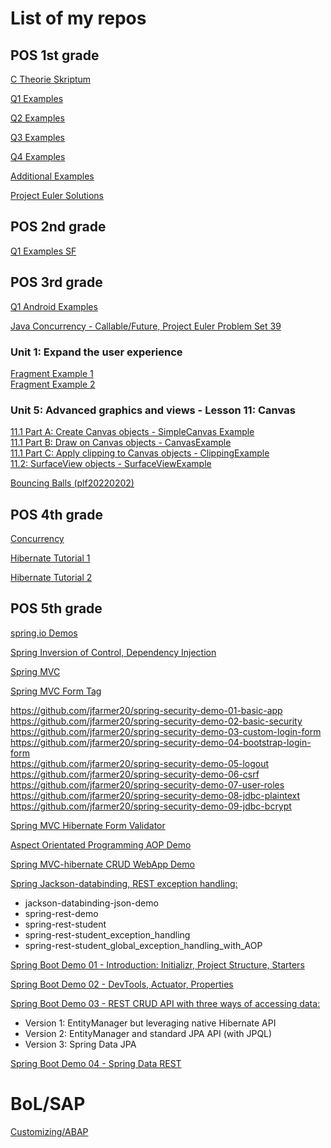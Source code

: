 # List of my repos  

## POS 1st grade 

[C Theorie Skriptum](https://github.com/jfarmer20/1POS_C_Theorie)  

[Q1 Examples](https://github.com/jfarmer20/1POS_Q1) 

[Q2 Examples](https://github.com/jfarmer20/1POS_Q2)

[Q3 Examples](https://github.com/jfarmer20/1POS_Q3)  

[Q4 Examples](https://github.com/jfarmer20/1POS_Q4) 

[Additional Examples](https://github.com/jfarmer20/1POS_WU) 

[Project Euler Solutions](https://github.com/jfarmer20/project_euler)  

## POS 2nd grade

[Q1 Examples SF](https://github.com/jfarmer20/2POS_Q1)  

## POS 3rd grade

[Q1 Android Examples](https://github.com/jfarmer20/apps_q1)  

[Java Concurrency - Callable/Future, Project Euler Problem Set 39](https://github.com/jfarmer20/pos3_ProjectEuler39)  

### Unit 1: Expand the user experience  
[Fragment Example 1](https://github.com/jfarmer20/FragmentExample1)  
[Fragment Example 2](https://github.com/jfarmer20/FragmentExample2)  

### Unit 5: Advanced graphics and views - Lesson 11: Canvas  
[11.1 Part A: Create Canvas objects - SimpleCanvas Example](https://github.com/jfarmer20/SimpleCanvas)  
[11.1 Part B: Draw on Canvas objects - CanvasExample](https://github.com/jfarmer20/CanvasExample)  
[11.1 Part C: Apply clipping to Canvas objects - ClippingExample](https://github.com/jfarmer20/ClippingExample)  
[11.2: SurfaceView objects - SurfaceViewExample](https://github.com/jfarmer20/SurfaceViewExample)  

[Bouncing Balls (plf20220202)](https://github.com/jfarmer20/Plf20220204)  

## POS 4th grade

[Concurrency](https://github.com/jfarmer20/4POS_Concurrency)  

[Hibernate Tutorial 1](https://github.com/jfarmer20/hibernate-tutorial)  

[Hibernate Tutorial 2](https://github.com/jfarmer20/hibernate-tutorial2)

## POS 5th grade  

[spring.io Demos](https://github.com/jfarmer20/5PosSpring)  

[Spring Inversion of Control, Dependency Injection](https://github.com/jfarmer20/5POSSpring5)  

[Spring MVC](https://github.com/jfarmer20/pos5-spring-mvc)  

[Spring MVC Form Tag](https://github.com/jfarmer20/spring-mvc-form-tag)  

https://github.com/jfarmer20/spring-security-demo-01-basic-app  
https://github.com/jfarmer20/spring-security-demo-02-basic-security  
https://github.com/jfarmer20/spring-security-demo-03-custom-login-form  
https://github.com/jfarmer20/spring-security-demo-04-bootstrap-login-form  
https://github.com/jfarmer20/spring-security-demo-05-logout  
https://github.com/jfarmer20/spring-security-demo-06-csrf  
https://github.com/jfarmer20/spring-security-demo-07-user-roles  
https://github.com/jfarmer20/spring-security-demo-08-jdbc-plaintext  
https://github.com/jfarmer20/spring-security-demo-09-jdbc-bcrypt  

[Spring MVC Hibernate Form Validator](https://github.com/jfarmer20/spring-mvc-form-hibernate-validator)

[Aspect Orientated Programming AOP Demo](https://github.com/jfarmer20/spring-demo-aop)

[Spring MVC-hibernate CRUD WebApp Demo](https://github.com/jfarmer20/spring-mvc-hb-crud-crm)

[Spring Jackson-databinding, REST exception handling:](https://github.com/jfarmer20/demo_spring_rest)

- jackson-databinding-json-demo
- spring-rest-demo
- spring-rest-student
- spring-rest-student_exception_handling
- spring-rest-student_global_exception_handling_with_AOP

[Spring Boot Demo 01 - Introduction: Initializr, Project Structure, Starters](https://github.com/jfarmer20/springbootdemo)

[Spring Boot Demo 02 - DevTools, Actuator, Properties](https://github.com/jfarmer20/springbootdemo02)  

[Spring Boot Demo 03 - REST CRUD API with three ways of accessing data:](https://github.com/jfarmer20/springbootdemo03)  
- Version 1: EntityManager but leveraging native Hibernate API
- Version 2: EntityManager and standard JPA API (with JPQL)
- Version 3: Spring Data JPA 

[Spring Boot Demo 04 - Spring Data REST](https://github.com/jfarmer20/datarestdemo)  

# BoL/SAP  

[Customizing/ABAP](https://github.com/jfarmer20/jfarmer20---sap_customizing_abap)



